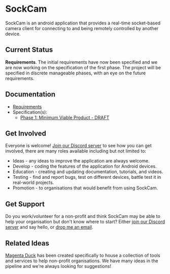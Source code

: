 SockCam
=======

SockCam is an android application that provides a real-time socket-based camera client for connecting to and being remotely controlled by another device.

## Current Status

**Requirements**.  The initial requirements have now been specified and we are now working on the specification of the first phase.  The project will be specified in discrete manageable phases, with an eye on the future requirements.

## Documentation

* [Requirements](doc/requirements.md)
* Specification(s):
  * [Phase 1: Minimum Viable Product - DRAFT](doc/specification-001-mvp.md)

## Get Involved

Everyone is welcome!  [Join our Discord server](https://discord.gg/JEsXfZPQUS) to see how you can get involved, there are many roles available including but not limited to:

* Ideas - any ideas to improve the application are always welcome.
* Develop - coding the features of the application for Android devices.
* Education - creating and updating documentation, tutorials, and videos.
* Testing - find and report bugs, test on different devices, battle test it in real-world projects.
* Promotion - to organisations that would benefit from using SockCam.

## Get Support

Do you work/volunteer for a non-profit and think SockCam may be able to help your organisation but don't know where to start?  Either [join our Discord server](https://discord.gg/JEsXfZPQUS) and say hello, or [drop me an email](mailto:andy@freeborough.com).

## Related Ideas

[Magenta Duck](https://github.com/Magenta-Duck) has been created specifically to house a collection of tools and services to help non-profit organisations.  We have many ideas in the pipeline and we're always looking for suggestions!